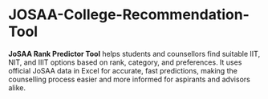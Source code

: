 # JOSAA-College-Recommendation-Tool
**JoSAA Rank Predictor Tool** helps students and counsellors find suitable IIT, NIT, and IIIT options based on rank, category, and preferences. It uses official JoSAA data in Excel for accurate, fast predictions, making the counselling process easier and more informed for aspirants and advisors alike.
